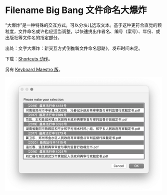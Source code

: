 # Filename Big Bang 文件命名大爆炸

“大爆炸”是一种特殊的交互方式，可以分块儿选取文本。基于这种更符合直觉的颗粒度，文件命名或许也应适当调整，以快速挑出作者名、编号（案号）、年份、或出版社等文件名的指定部分。

出处：文字大爆炸：新交互方式倒推新文件命名思路》，发布时间未定。

下载：[Shortcuts 动作](https://www.icloud.com/shortcuts/80e3933181d2478588415b207eb14e6d)。

另有 [Keyboard Maestro 版](https://github.com/BlackwinMin/Keyboard-Maestro-gallery/tree/master/Filename%20Big%20Bang)。

![title](img.png)